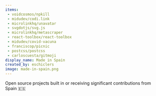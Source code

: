 ```yaml
---
items:
 - voidcosmos/npkill
 - midudev/codi.link
 - microlinkhq/unavatar
 - svgdotjs/svg.js
 - microlinkhq/metascraper
 - react-toolbox/react-toolbox
 - midudev/covid-vacuna
 - franciscop/picnic
 - postcss/postcss
 - carloscuesta/gitmoji
display_name: Made in Spain
created_by: eschiclers
image: made-in-spain.png
---
```


Open source projects built in or receiving significant contributions from Spain :es: 
